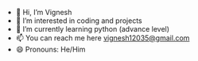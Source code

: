 - 👋 Hi, I’m Vignesh
- 👀 I’m interested in coding and projects
- 🌱 I’m currently learning python (advance level)
- 📫 You can reach me here vignesh12035@gmail.com
- 😄 Pronouns: He/Him

<!---
Vignesh-1235/Vignesh-1235 is a ✨ special ✨ repository because its `README.md` (this file) appears on your GitHub profile.
You can click the Preview link to take a look at your changes.
--->
